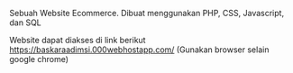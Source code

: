 Sebuah Website Ecommerce.
Dibuat menggunakan PHP, CSS, Javascript, dan SQL

Website dapat diakses di link berikut
https://baskaraadimsi.000webhostapp.com/
(Gunakan browser selain google chrome)
